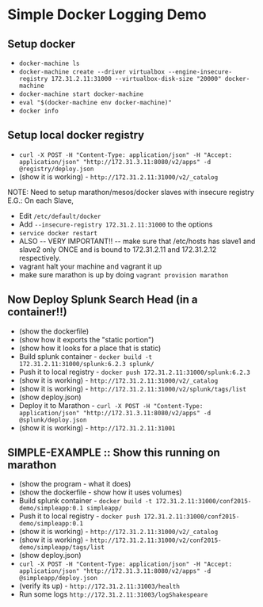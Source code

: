 # Simple Docker Logging Demo

## Setup docker

* `docker-machine ls`
* `docker-machine create --driver virtualbox --engine-insecure-registry 172.31.2.11:31000 --virtualbox-disk-size "20000" docker-machine`
* `docker-machine start docker-machine`
* `eval "$(docker-machine env docker-machine)"`
* `docker info`

## Setup local docker registry

* `curl -X POST -H "Content-Type: application/json" -H "Accept: application/json" "http://172.31.3.11:8080/v2/apps" -d @registry/deploy.json`
* (show it is working) - `http://172.31.2.11:31000/v2/_catalog`

NOTE: Need to setup marathon/mesos/docker slaves with insecure registry
E.G.: On each Slave,
* Edit `/etc/default/docker`
* Add `--insecure-registry 172.31.2.11:31000` to the options
* `service docker restart`
* ALSO -- VERY IMPORTANT!! -- make sure that /etc/hosts has slave1 and slave2 only ONCE and is bound to 172.31.2.11 and 172.31.2.12 respectively.
* vagrant halt your machine and vagrant it up
* make sure marathon is up by doing `vagrant provision marathon`

## Now Deploy Splunk Search Head (in a container!!)
* (show the dockerfile)
* (show how it exports the "static portion")
* (show how it looks for a place that is static)
* Build splunk container - `docker build -t 172.31.2.11:31000/splunk:6.2.3 splunk/`
* Push it to local registry - `docker push 172.31.2.11:31000/splunk:6.2.3`
* (show it is working) - `http://172.31.2.11:31000/v2/_catalog`
* (show it is working) - `http://172.31.2.11:31000/v2/splunk/tags/list`
* (show deploy.json)
* Deploy it to Marathon - `curl -X POST -H "Content-Type: application/json" "http://172.31.3.11:8080/v2/apps" -d @splunk/deploy.json`
* (show it is working) - `http://172.31.2.11:31001`

## SIMPLE-EXAMPLE :: Show this running on marathon

* (show the program - what it does)
* (show the dockerfile - show how it uses volumes)
* Build splunk container - `docker build -t 172.31.2.11:31000/conf2015-demo/simpleapp:0.1 simpleapp/`
* Push it to local registry - `docker push 172.31.2.11:31000/conf2015-demo/simpleapp:0.1`
* (show it is working) - `http://172.31.2.11:31000/v2/_catalog`
* (show it is working) - `http://172.31.2.11:31000/v2/conf2015-demo/simpleapp/tags/list`
* (show deploy.json)
* `curl -X POST -H "Content-Type: application/json" -H "Accept: application/json" "http://172.31.3.11:8080/v2/apps" -d @simpleapp/deploy.json`
* (verify its up) - `http://172.31.2.11:31003/health`
* Run some logs `http://172.31.2.11:31003/logShakespeare`

